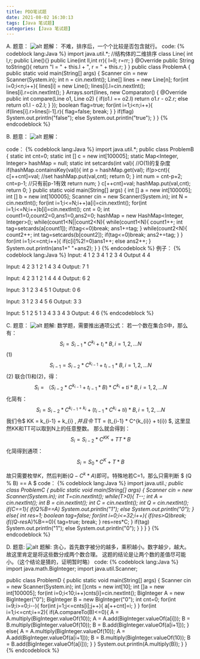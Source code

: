```yaml
---
title: PDD笔试题
date: 2021-08-02 16:30:13
tags: [Java 笔试题]
categories: [Java 笔试题]
---
```

A. 
题意：
![alt](/images/PDD笔试题/1.jpg)
题解：
不难，排序后，一个个比较是否包含就行。
code:
{% codeblock lang:Java %}
import java.util.*;
//结构体的二维排序
class Line{
    int l,r;
    public Line(){}
    public Line(int ll,int rr){
        l=ll;
        r=rr;
    }
    @Override
    public String toString(){
        return "l = " + this.l + ", r = " + this.r;
    }
}
public class ProblemA {
    public static void main(String[] args) {
        Scanner cin = new Scanner(System.in);
        int n = cin.nextInt();
        Line[] lines = new Line[n];
        for(int i=0;i<n;i++){
            lines[i] = new Line();
            lines[i].l=cin.nextInt();
            lines[i].r=cin.nextInt();
        }
        Arrays.sort(lines, new Comparator<Line>() {
            @Override
            public int compare(Line o1, Line o2) {
                if(o1.l == o2.l)
                    return o1.r - o2.r;
                else
                    return o1.l - o2.l;
            }
        });
        boolean flag=true;
        for(int i=1;i<n;i++){
            if(lines[i].r>lines[i-1].r){
                flag=false;
                break;
            }
        }
        if(flag) System.out.println("false");
        else System.out.println("true");
    }
}
{% endcodeblock %}


B.
题意：
![alt](/images/PDD笔试题/2.jpg)
题解：

code：
{% codeblock lang:Java %}
import java.util.*;
public class ProblemB {
    static int cnt=0;
    static int [] c = new int[100005];
    static Map<Integer, Integer> hashMap = null;
    static int setcards(int val){
        //O(1)的复杂度
        if(hashMap.containsKey(val)){
            int p = hashMap.get(val);
            if(p>cnt){
                c[++cnt]=val;  //set
                hashMap.put(val,cnt);
                return 0;
            }
            int num = cnt-p+2;
            cnt=p-1;   //只有前p-1有效
            return num;
        }
        c[++cnt]=val;
        hashMap.put(val,cnt);
        return 0;
    }
    public static void main(String[] args) {
        int [] a = new int[100005];
        int [] b = new int[100005];
        Scanner cin = new Scanner(System.in);
        int N = cin.nextInt();
        for(int i=1;i<=N;i++)a[i]=cin.nextInt();
        for(int i=1;i<=N;i++)b[i]=cin.nextInt();
        cnt = 0;
        int count1=0,count2=0,ans1=0,ans2=0;
        hashMap = new HashMap<Integer, Integer>();
        while(count1<N||count2<N){
            while(count1<N){
                count1++;
                int tag=setcards(a[count1]);
                if(tag<=0)break;
                ans1+=tag;
            }
            while(count2<N){
                count2++;
                int tag=setcards(b[count2]);
                if(tag<=0)break;
                ans2+=tag;
            }
        }
        for(int i=1;i<=cnt;i++){
            if(c[i]%2!=0)ans1++;
            else ans2++;
        }
        System.out.println(ans1+" "+ans2);
    }
}
{% endcodeblock %}
例子：
{% codeblock lang:Java %}
Input:
4
1 2 3 4
1 2 3 4
Output
4 4

Input:
4
2 3 1 2
1 4 3 4
Output:
7 1

Input:
4
2 3 1 2
1 4 4 4
Output:
6 2

Input:
3
1 2 3
4 5 1
Output:
0 6

Input:
3
1 2 3
4 5 6
Output:
3 3

Input:
5
1 2 5 1 3
4 3 3 4 3
Output:
4 6
{% endcodeblock %}


C.
题意：
![alt](/images/PDD笔试题/3.jpg)
题解:
数学题，需要推出通项公式：
若一个数在集合$S$中，那么有：
$$ S_{i} = S_{i-1} * C^{k_{i}} +  t_{i} * B, i=1,2,...N $$  (1)
$$ S_{i-1} = S_{i-2} * C^{k_{i-1}} +  t_{i-1} * B, i=1,2,...N $$ (2)
联合(1)和(2)，得：
$$ S_{i} = （S_{i-2} *  C^{k_{i-1}} +  t_{i-1} * B) * C^{k_{i}} + t{i} * B, i=1,2,...N $$
化简有：
$$ S_{i} = S_{i-2} * C^{k_{i-1}+k_{i}} +  (t_{i-1} * C^{k_{i}} + t{i}) * B, i=1,2,...N $$
我们令$ KK = k_{i-1} + k_{i} $,并且令$ TT =  (t_{i-1} * C^{k_{i}} + t{i}) $, 这里显然KK和TT可以取到N上的任意整数。
那么就会得到：
$$ S_{i} = S_{i-2} * C^{KK} + TT * B $$
化简得到通项：
$$ S_{i} = S_{0} * C^{K} + T * B $$

故只需要枚举$K$，然后判断$(Q - C^{k}*A) % B == 0$即可。特殊地若C=1，那么只需判断 $ (Q % B) == A $
code：
{% codeblock lang:Java %}
import java.util.*;
public class ProblemC {
    public static void main(String[] args) {
        Scanner cin = new Scanner(System.in);
        int T=cin.nextInt();
        while(T>0){
            T--;
            int A = cin.nextInt();
            int B = cin.nextInt();
            int C = cin.nextInt();
            int Q = cin.nextInt();
            if(C==1){
                if(Q%B==A) System.out.println("1");
                else System.out.println("0");
            }
            else{
                int res=1;
                boolean tag=false;
                for(int i=0;i<=32;i++){
                    if(res>Q)break;
                    if((Q-res*A)%B==0){
                        tag=true;
                        break;
                    }
                    res=res*C;
                }
                if(tag) System.out.println("1");
                else System.out.println("0");
            }
        }
    }
}
{% endcodeblock %}

D.
题意:
![alt](/images/PDD笔试题/4.jpg)
题解:
贪心，首先数字被分的越多，乘积越小。数字越少，越大。
故这里肯定是将这些数分成两个数合理。
这题的结论是让两个数的差值尽可能小。（这个结论是猜的，证明暂时略）
code:
{% codeblock lang:Java %}
import java.math.BigInteger;
import java.util.Scanner;

public class ProblemD {
    public static void main(String[] args) {
        Scanner cin = new Scanner(System.in);
        int []cnts = new int[10];
        int []a = new int[100005];
        for(int i=0;i<10;i++)cnts[i]=cin.nextInt();
        BigInteger A = new BigInteger("0");
        BigInteger B = new BigInteger("0");
        int cnt=0;
        for(int i=9;i>=0;i--){
            for(int j=1;j<=cnts[i];j++){
                a[++cnt]=i;
            }
        }
        for(int i=1;i<=cnt;i+=2){
            if(A.compareTo(B)<=0){
                A = A.multiply(BigInteger.valueOf(10));
                A = A.add(BigInteger.valueOf(a[i]));
                B = B.multiply(BigInteger.valueOf(10));
                B = B.add(BigInteger.valueOf(a[i+1]));
            }
            else{
                A = A.multiply(BigInteger.valueOf(10));
                A = A.add(BigInteger.valueOf(a[i+1]));
                B = B.multiply(BigInteger.valueOf(10));
                B = B.add(BigInteger.valueOf(a[i]));
            }
        }
        System.out.println(A.multiply(B));
    }
}
{% endcodeblock %}